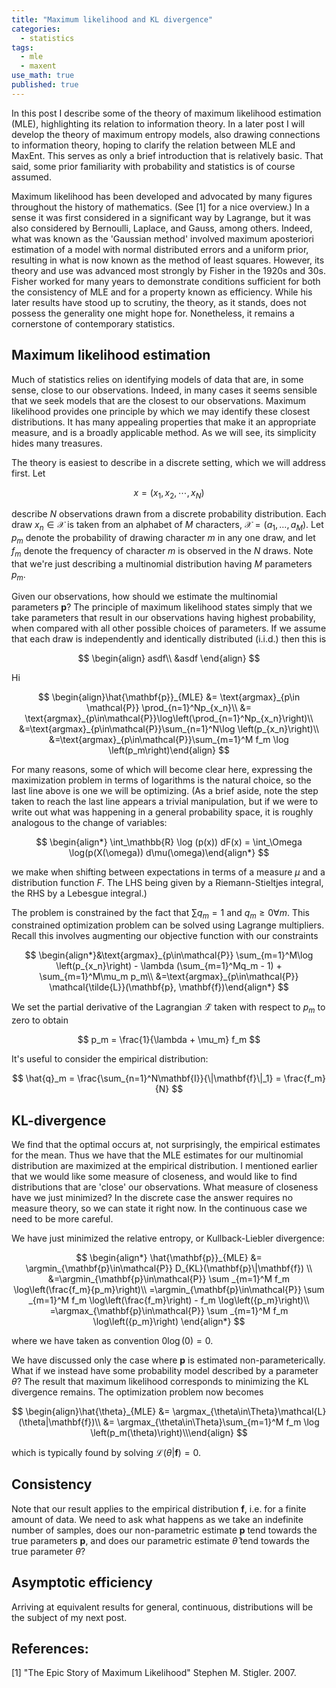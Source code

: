 ```yaml
---
title: "Maximum likelihood and KL divergence"
categories:
  - statistics
tags:
  - mle
  - maxent
use_math: true
published: true
---
```


In this post I describe some of the theory of maximum likelihood estimation (MLE), highlighting its relation to information theory. In a later post I will develop the theory of maximum entropy models, also drawing connections to information theory, hoping to clarify the relation between MLE and MaxEnt. This serves as only a brief introduction that is relatively basic. That said, some prior familiarity with probability and statistics is of course assumed.

Maximum likelihood has been developed and advocated by many figures throughout the history of mathematics. (See [1] for a nice overview.) In a sense it was first considered in a significant way by Lagrange, but it was also considered by Bernoulli, Laplace, and Gauss, among others. Indeed, what was known as the 'Gaussian method' involved maximum aposteriori estimation of a model with normal distributed errors and a uniform prior, resulting in what is now known as the method of least squares. However, its theory and use was advanced most strongly by Fisher in the 1920s and 30s. Fisher worked for many years to demonstrate conditions sufficient for both the consistency of MLE and for a property known as efficiency. While his later results have stood up to scrutiny, the theory, as it stands, does not possess the generality one might hope for. Nonetheless, it remains a cornerstone of contemporary statistics.

## Maximum likelihood estimation

Much of statistics relies on identifying models of data that are, in some sense, close to our observations. Indeed, in many cases it seems sensible that we seek models that are the closest to our observations. Maximum likelihood provides one principle by which we may identify these  closest distributions. It has many appealing properties that make it an appropriate measure, and is a broadly applicable method. As we will see, its simplicity hides many treasures.

The theory is easiest to describe in a discrete setting, which we will address first. Let

$$
{x}=(x_1, x_2, \cdots, x_N)
$$

describe $N$ observations drawn from a discrete probability distribution. Each draw $x_n\in\mathcal{X}$ is taken from an alphabet of $M$ characters, $\mathcal{X}=(a_1, \dots, a_M)$. Let $p_m$ denote the probability of drawing character $m$ in any one draw, and let $f_m$ denote the frequency of character $m$ is observed in the $N$ draws. Note that we're just describing a multinomial distribution having $M$ parameters $p_m$.

Given our observations, how should we estimate the multinomial parameters $\mathbf{p}$? The principle of maximum likelihood states simply that we take parameters that result in our observations having highest probability, when compared with all other possible choices of parameters. If we assume that each draw is independently and identically distributed (i.i.d.) then this is

$$
\begin{align}
asdf\\
&asdf
\end{align}
$$

Hi

$$
\begin{align}\hat{\mathbf{p}}_{MLE} &= \text{argmax}_{p\in \mathcal{P}} \prod_{n=1}^Np_{x_n}\\
&= \text{argmax}_{p\in\mathcal{P}}\log\left(\prod_{n=1}^Np_{x_n}\right)\\
&=\text{argmax}_{p\in\mathcal{P}}\sum_{n=1}^N\log \left(p_{x_n}\right)\\
&=\text{argmax}_{p\in\mathcal{P}}\sum_{m=1}^M f_m \log \left(p_m\right)\end{align}
$$

For many reasons, some of which will become clear here, expressing the maximization problem in terms of logarithms is the natural choice, so the last line above is one we will be optimizing. (As a brief aside, note the step taken to reach the last line appears a trivial manipulation, but if we were to write out what was happening in a general probability space, it is roughly analogous to the change of variables:

$$
\begin{align*}
\int_\mathbb{R} \log (p(x)) dF(x) = \int_\Omega \log(p(X(\omega)) d\mu(\omega)\end{align*}
$$

we make when shifting between expectations in terms of a measure $\mu$ and a distribution function $F$. The LHS being given by a Riemann-Stieltjes integral, the RHS by a Lebesgue integral.)

The problem is constrained by the fact that $\sum q_m = 1$ and $q_m\ge 0 \forall m$. This constrained optimization problem  can be solved using Lagrange multipliers. Recall this involves augmenting our objective function with our constraints

$$
\begin{align*}&\text{argmax}_{p\in\mathcal{P}} \sum_{m=1}^M\log \left(p_{x_n}\right) - \lambda (\sum_{m=1}^Mq_m - 1) + \sum_{m=1}^M\mu_m p_m\\
&=\text{argmax}_{p\in\mathcal{P}} \mathcal{\tilde{L}}(\mathbf{p}, \mathbf{f})\end{align*}
$$

We set the partial derivative of the Lagrangian $\mathcal{\tilde{L}}$ taken with respect to $p_m$ to zero to obtain

$$
p_m = \frac{1}{\lambda + \mu_m} f_m
$$

It's useful to consider the empirical distribution:

$$
\hat{q}_m = \frac{\sum_{n=1}^N\mathbf{I}}{\|\mathbf{f}\|_1} = \frac{f_m}{N}
$$

## KL-divergence

We find that the optimal occurs at, not surprisingly, the empirical estimates for the mean. Thus we have that the MLE estimates for our multinomial distribution are maximized at the empirical distribution. I mentioned earlier that we would like some measure of closeness, and would like to find distributions that are 'close' our observations. What measure of closeness have we just minimized? In the discrete case the answer requires no measure theory, so we can state it right now. In the continuous case we need to be more careful.

We have just minimized the relative entropy, or Kullback-Liebler divergence:

$$
\begin{align*}
\hat{\mathbf{p}}_{MLE} &= \argmin_{\mathbf{p}\in\mathcal{P}} D_{KL}(\mathbf{p}\|\mathbf{f}) \\
&=\argmin_{\mathbf{p}\in\mathcal{P}} \sum _{m=1}^M f_m \log\left(\frac{f_m}{p_m}\right)\\
=\argmin_{\mathbf{p}\in\mathcal{P}} \sum _{m=1}^M f_m \log\left(\frac{f_m}\right) - f_m \log\left({p_m}\right)\\
=\argmax_{\mathbf{p}\in\mathcal{P}} \sum _{m=1}^M f_m \log\left({p_m}\right) \end{align*}
$$

where we have taken as convention $0\log(0) = 0$.

We have discussed only the case where $\mathbf{p}$ is estimated non-parameterically. What if we instead have some probability model described by a parameter $\theta$? The result that maximum likelihood corresponds to minimizing the KL divergence remains. The optimization problem now becomes

$$
\begin{align}\hat{\theta}_{MLE} &= \argmax_{\theta\in\Theta}\mathcal{L}(\theta|\mathbf{f})\\
&= \argmax_{\theta\in\Theta}\sum_{m=1}^M f_m \log \left(p_m(\theta)\right)\\\end{align}
$$

which is typically found by solving $\mathcal{L}(\theta|\mathbf{f}) = 0$.

## Consistency

Note that our result applies to the empirical distribution $\mathbf{f}$, i.e. for a finite amount of data. We need to ask what happens as we take an indefinite number of samples, does our non-parametric estimate $\mathbf{p}$ tend towards the true parameters $\mathbf{p}$, and does our parametric estimate $\hat{\theta}$ tend towards the true parameter $\theta$?

## Asymptotic efficiency

Arriving at equivalent results for general, continuous, distributions will be the subject of my next post.

## References:

[1] "The Epic Story of Maximum Likelihood" Stephen M. Stigler. 2007.
